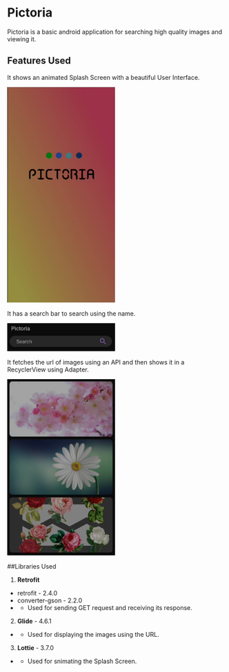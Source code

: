 # Pictoria
Pictoria is a basic android application for searching high quality images and viewing it.

## Features Used

It shows an animated Splash Screen with a beautiful User Interface.

<img src="/readme_assets/splashscreen.png" width="250" height="500">

It has a search bar to search using the name.

<img src="/readme_assets/search.png" width="250">

It fetches the url of images using an API and then shows it in a RecyclerView using Adapter.

<img src="/readme_assets/view.png" width="250">

##Libraries Used

1. **Retrofit** 
- retrofit - 2.4.0
- converter-gson - 2.2.0
- - Used for sending GET request and receiving its response.

2. **Glide** - 4.6.1
- - Used for displaying the images using the URL.

3. **Lottie** - 3.7.0
- - Used for snimating the Splash Screen.
